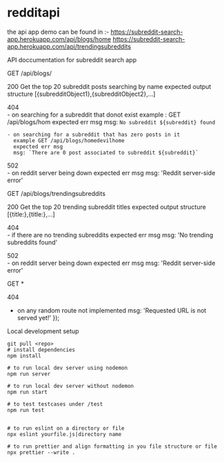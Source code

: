 # redditapi

the api app demo can be found in :- 
https://subreddit-search-app.herokuapp.com/api/blogs/home
https://subreddit-search-app.herokuapp.com/api/trendingsubreddits

API doccumentation for subreddit search app

GET /api/blogs/<subreddit>

200
    Get the top 20 subreddit posts searching by name
    expected output structure [{subredditObject1},{subredditObject2},...]

404  
    - on searching for a subreddit that donot exist 
      example : GET /api/blogs/hom
      expected err msg
      msg: `No subreddit ${subreddit} found`

    - on searching for a subreddit that has zero posts in it
      example GET /api/blogs/homedevilhome 
      expected err msg 
      msg: `There are 0 post associated to subreddit ${subreddit}`
502      
    - on reddit server being down
    expected err msg 
    msg: 'Reddit server-side error'


GET /api/blogs/trendingsubreddits

200
    Get the top 20 trending subreddit titles
    expected output structure [{title:<subreddit1>},{title:<subreddit2>},...]

404  
    - if there are no trending subreddits
      expected err msg
      msg: 'No trending subreddits found'

502      
    - on reddit server being down
    expected err msg 
    msg: 'Reddit server-side error'    

GET *

404
   - on any random route not implemented
   msg: 'Requested URL is not served yet!' });

Local development setup

    git pull <repo>
    # install dependencies
    npm install

    # to run local dev server using nodemon
    npm run server

    # to run local dev server without nodemon
    npm run start

    # to test testcases under /test
    npm run test


    # to run eslint on a directory or file
    npx eslint yourfile.js|directory name

    # to run prettier and align formatting in you file structure or file
    npx prettier --write . 



